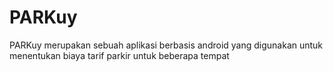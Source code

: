 # PARKuy

PARKuy merupakan sebuah aplikasi berbasis android yang digunakan untuk menentukan biaya tarif parkir untuk beberapa tempat
